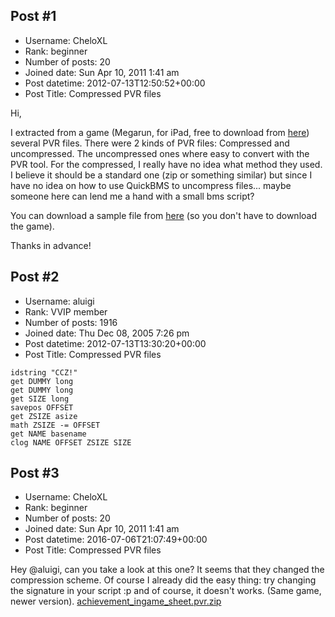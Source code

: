 ## Post #1
- Username: CheloXL
- Rank: beginner
- Number of posts: 20
- Joined date: Sun Apr 10, 2011 1:41 am
- Post datetime: 2012-07-13T12:50:52+00:00
- Post Title: Compressed PVR files

Hi, 

I extracted from a game (Megarun, for iPad, free to download from [here](http://itunes.apple.com/us/app/mega-run-redfords-adventure/id521906541?mt=8))  several PVR files. There were 2 kinds of PVR files: Compressed and uncompressed. The uncompressed ones where easy to convert with the PVR tool. For the compressed, I really have no idea what method they used. I believe it should be a standard one (zip or something similar) but since I have no idea on how to use QuickBMS to uncompress files... maybe someone here can lend me a hand with a small bms script?

You can download a sample file from [here](http://www.extremefx.com.ar/temp/blueto_atlas-hd.pvr.zip) (so you don't have to download the game).

Thanks in advance!
## Post #2
- Username: aluigi
- Rank: VVIP member
- Number of posts: 1916
- Joined date: Thu Dec 08, 2005 7:26 pm
- Post datetime: 2012-07-13T13:30:20+00:00
- Post Title: Compressed PVR files

```
idstring "CCZ!"
get DUMMY long
get DUMMY long
get SIZE long
savepos OFFSET
get ZSIZE asize
math ZSIZE -= OFFSET
get NAME basename
clog NAME OFFSET ZSIZE SIZE
```
## Post #3
- Username: CheloXL
- Rank: beginner
- Number of posts: 20
- Joined date: Sun Apr 10, 2011 1:41 am
- Post datetime: 2016-07-06T21:07:49+00:00
- Post Title: Compressed PVR files

Hey @aluigi, can you take a look at this one? It seems that they changed the compression scheme. Of course I already did the easy thing: try changing the signature in your script :p and of course, it doesn't works. (Same game, newer version).
[achievement_ingame_sheet.pvr.zip](https://xentaxbackup.github.io/file/11257_achievement_ingame_sheet.pvr.zip)
